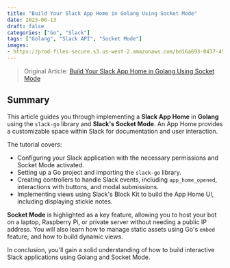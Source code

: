 ```yaml
---
title: "Build Your Slack App Home in Golang Using Socket Mode"
date: 2023-06-13
draft: false
categories: ["Go", "Slack"]
tags: ["Golang", "Slack API", "Socket Mode"]
images:
- https://prod-files-secure.s3.us-west-2.amazonaws.com/bd16a693-0437-45a1-9aec-255351a830a8/825da8aa-e458-483c-8b3f-919d9d4dc323/1NQ-IvvHA4NPlKbgzLkEP_g.png
---
```


> Original Article: [Build Your Slack App Home in Golang Using Socket Mode](https://www.notion.so/Build-Your-Slack-App-Home-in-Golang-Using-Socket-Mode-by-Alexandre-Cou-delo-Better-Programming-966782ddce4a4f1aadfab216c3832995)

## Summary

This article guides you through implementing a **Slack App Home** in **Golang** using the `slack-go` library and **Slack's Socket Mode**. An App Home provides a customizable space within Slack for documentation and user interaction.

The tutorial covers:

*   Configuring your Slack application with the necessary permissions and Socket Mode activated.
*   Setting up a Go project and importing the `slack-go` library.
*   Creating controllers to handle Slack events, including `app_home_opened`, interactions with buttons, and modal submissions.
*   Implementing views using Slack's Block Kit to build the App Home UI, including displaying stickie notes.

**Socket Mode** is highlighted as a key feature, allowing you to host your bot on a laptop, Raspberry Pi, or private server without needing a public IP address. You will also learn how to manage static assets using Go's `embed` feature, and how to build dynamic views.

In conclusion, you'll gain a solid understanding of how to build interactive Slack applications using Golang and Socket Mode.
